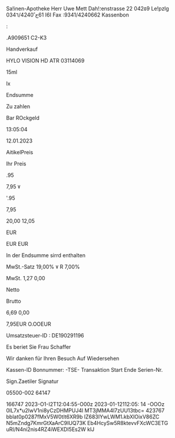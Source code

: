 Sa!inen-Apotheke
Herr Uwe Mett
Dah!؛enstrasse 22
042٥9  Le!pzlg
034٦/4240
ًا6ا
61ج
Fax  :9341/4240662
Kassenbon

:

.Α909651
C2-K3

Handverkauf

HYLO VISION  HD
ATR
03114069

15ml

Ix

Endsumme

Zu  zahlen

Bar
ROckgeld

13:05:04

12.01.2023

AitikelPreis

Ihr  Preis

.95

7,95  ٧

'.95

7,95

20,00
12,05

EUR

EUR
EUR

In  der Endsumme sirrd  enthalten

MwSt.-Satz
19,00% ٧
R 7,00%

MwSt.
1,27
0,00

Netto

Brutto

6,69
0,00

7,95EUR
O.OOEUR

Umsatzsteuer-ID  :  DE190291196

Es  beriet  Sie  Frau  Schaffer

Wir danken  für  Ihren  Besuch
Auf Wiedersehen

Kassen-ID
Bonnummer:
-TSE-
Transaktion
Start
Ende
Serien-Nr.

Sign.Zaetiler
Signatur

05500-002
64147

166747
2023-O1-I2T12:04:55-O00z
2023-01-12112:05: 14  -OOOz
0lL7x*u2lwV1ni8yCzDHMPUJ4l
MT3jMMA4l7zUU13tbc=
423767
bblat0p0287fMxV5W0tlt6XR9b
lZ683IYwLWM1،kbXIOixV86ZC
N5mZndg7KmrGtXaArC9IUQ73K
Eb4HcySw5R8ktevvFXcWC3ETG
uRI/N4ni2nis4RZ4iWEXDI5Es2W
klJ

